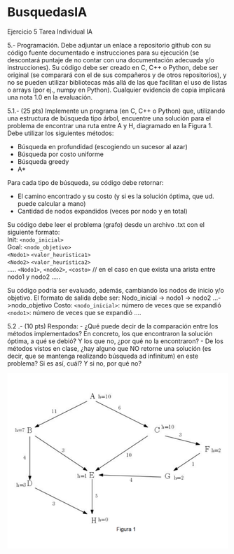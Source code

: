 # BusquedasIA
Ejercicio 5 Tarea Individual IA

5.- Programación. Debe adjuntar un enlace a repositorio github con su código fuente documentado e instrucciones para su ejecución (se descontará puntaje de no contar con una documentación adecuada y/o instrucciones). Su código debe ser creado en C, C++ o Python, debe ser original (se comparará con el de sus compañeros y de otros repositorios), y no se pueden utilizar bibliotecas más allá de las que facilitan el uso de listas o arrays (por ej., numpy en Python). Cualquier evidencia de copia implicará una nota 1.0 en la evaluación.
 
5.1.- (25 pts) Implemente un programa (en C, C++ o Python) que, utilizando una estructura de búsqueda tipo árbol, encuentre una solución para el problema de encontrar una ruta entre A y H, diagramado en la Figura 1. Debe utilizar los siguientes métodos: 
- Búsqueda en profundidad (escogiendo un sucesor al azar) 
- Búsqueda por costo uniforme
- Búsqueda greedy 
- A*

Para cada tipo de búsqueda, su código debe retornar:
- El camino encontrado y su costo (y si es la solución óptima, que ud. puede calcular a mano) 
- Cantidad de nodos expandidos (veces por nodo y en total) 

Su código debe leer el problema (grafo) desde un archivo .txt con el siguiente formato:   
Init: `<nodo_inicial>`  
Goal: `<nodo_objetivo>`  
`<Nodo1>` `<valor_heuristica1>`  
`<Nodo2>` `<valor_heurística2>`  
…..
`<Nodo1>`, `<nodo2>`, `<costo>` // en el caso en que exista una arista entre nodo1 y nodo2
…..

Su código podría ser evaluado, además, cambiando los nodos de inicio y/o objetivo. 
El formato de salida debe ser: 
Nodo_inicial → nodo1 → nodo2 …->nodo_objetivo 
Costo: <costo>
`<nodo_inicial>`: número de veces que se expandió
`<nodo1>`: número de veces que se expandió
…. 

5.2 .- (10 pts) Responda: - ¿Qué puede decir de la comparación entre los métodos implementados? En concreto, los que encontraron la solución óptima, a qué se debió? Y los que no, ¿por qué no la encontraron? - De los métodos vistos en clase, ¿hay alguno que NO retorne una solución (es decir, que se mantenga realizando búsqueda ad infinitum) en este problema? Si es así, cuál? Y si no, por qué no?

<img src="/imagen_grafo.png" alt="texto alternativo">
